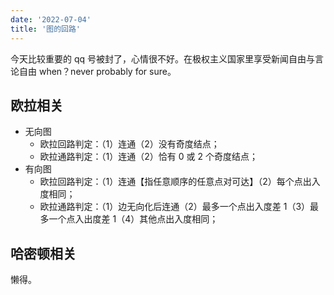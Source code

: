 ```yaml
---
date: '2022-07-04'
title: '图的回路'
---
```


今天比较重要的 qq 号被封了，心情很不好。在极权主义国家里享受新闻自由与言论自由 when？never probably for sure。

## 欧拉相关

- 无向图
  - 欧拉回路判定：（1）连通（2）没有奇度结点；
  - 欧拉通路判定：（1）连通（2）恰有 $0$ 或 $2$ 个奇度结点；
- 有向图
  - 欧拉回路判定：（1）连通【指任意顺序的任意点对可达】（2）每个点出入度相同；
  - 欧拉通路判定：（1）边无向化后连通（2）最多一个点出入度差 $1$（3）最多一个点入出度差 $1$（4）其他点出入度相同；

## 哈密顿相关

懒得。
